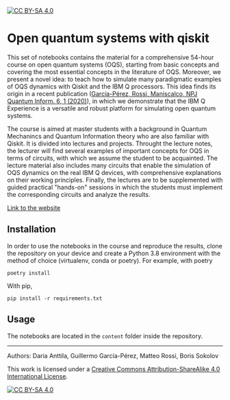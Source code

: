 [![CC BY-SA 4.0][cc-by-sa-shield]][cc-by-sa]

# Open quantum systems with qiskit

This set of notebooks contains the material for a comprehensive 54-hour course on open quantum systems (OQS), starting from basic concepts and covering the most essential concepts in the literature of OQS. Moreover, we present a novel idea: to teach how to simulate many paradigmatic examples of OQS dynamics with Qiskit and the IBM Q processors. This idea finds its origin in a recent publication ([García-Pérez, Rossi, Maniscalco, NPJ Quantum Inform. 6, 1 (2020)](https://www.nature.com/articles/s41534-019-0235-y)), in which we demonstrate that the IBM Q Experience is a versatile and robust platform for simulating open quantum systems.

The course is aimed at master students with a background in Quantum Mechanincs and Quantum Information theory who are also familiar with Qiskit. It is divided into lectures and projects. Throught the lecture notes, the lecturer will find several examples of important concepts for OQS in terms of circuits, with which we assume the student to be acquainted. The lecture material also includes many circuits that enable the simulation of OQS dynamics on the real IBM Q devices, with comprehensive explanations on their working principles. Finally, the lectures are to be supplemented with guided practical "hands-on" sessions in which the students must implement the corresponding circuits and analyze the results.

[Link to the website](https://matteoacrossi.github.io/oqs-jupyterbook)

## Installation
In order to use the notebooks in the course and reproduce the results, clone the repository on your device and create a Python 3.8 environment with the method of choice (virtualenv, conda or poetry). For example, with poetry

```shell
poetry install
```

With pip,

```shell
pip install -r requirements.txt
```

## Usage

The notebooks are located in the `content` folder inside the repository.

----

Authors: Daria Anttila, Guillermo García-Pérez, Matteo Rossi, Boris Sokolov


This work is licensed under a [Creative Commons Attribution-ShareAlike 4.0
International License][cc-by-sa].

[![CC BY-SA 4.0][cc-by-sa-image]][cc-by-sa]

[cc-by-sa]: http://creativecommons.org/licenses/by-sa/4.0/
[cc-by-sa-image]: https://licensebuttons.net/l/by-sa/4.0/88x31.png
[cc-by-sa-shield]: https://img.shields.io/badge/License-CC%20BY--SA%204.0-lightgrey.svg
